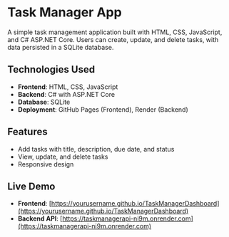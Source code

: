 # Task Manager App

A simple task management application built with HTML, CSS, JavaScript, and C# ASP.NET Core. Users can create, update, and delete tasks, with data persisted in a SQLite database.

## Technologies Used
- **Frontend**: HTML, CSS, JavaScript
- **Backend**: C# with ASP.NET Core
- **Database**: SQLite
- **Deployment**: GitHub Pages (Frontend), Render (Backend)

## Features
- Add tasks with title, description, due date, and status
- View, update, and delete tasks
- Responsive design

## Live Demo
- **Frontend**: [https://yourusername.github.io/TaskManagerDashboard](https://yourusername.github.io/TaskManagerDashboard)
- **Backend API**: [https://taskmanagerapi-ni9m.onrender.com](https://taskmanagerapi-ni9m.onrender.com)
